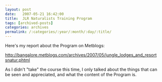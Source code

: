 ```yaml
---
layout: post
date:	2007-05-21 16:42:00
title:  JLR Naturalists Training Program
tags: [archived-posts]
categories: archives
permalink: /:categories/:year/:month/:day/:title/
---
```

Here's my report about the Program on Metblogs:

http://bangalore.metblogs.com/archives/2007/05/jungle_lodges_and_resortsnatur.phtml


As I didn't "take" the course this time, I only talked about the things that can be seen and appreciated, and what the content of the Program is.
